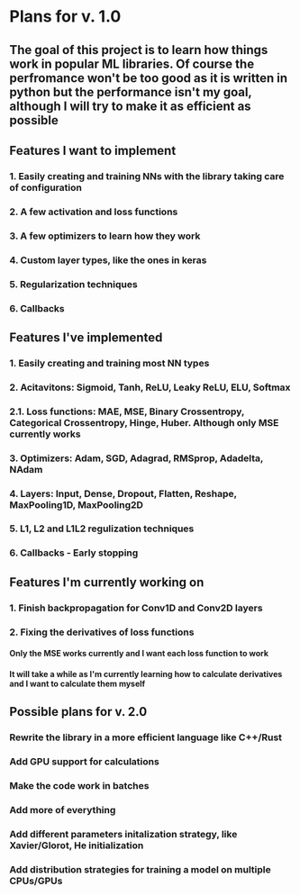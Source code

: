# Plans for v. 1.0

## The goal of this project is to learn how things work in popular ML libraries. Of course the perfromance won't be too good as it is written in python but the performance isn't my goal, although I will try to make it as efficient as possible

## Features I want to implement

### 1. Easily creating and training NNs with the library taking care of configuration

### 2. A few activation and loss functions

### 3. A few optimizers to learn how they work

### 4. Custom layer types, like the ones in keras

### 5. Regularization techniques

### 6. Callbacks

## Features I've implemented

### 1. Easily creating and training most NN types

### 2. Acitavitons: Sigmoid, Tanh, ReLU, Leaky ReLU, ELU, Softmax

### 2.1. Loss functions: MAE, MSE, Binary Crossentropy, Categorical Crossentropy, Hinge, Huber. Although only MSE currently works

### 3. Optimizers: Adam, SGD, Adagrad, RMSprop, Adadelta, NAdam

### 4. Layers: Input, Dense, Dropout, Flatten, Reshape, MaxPooling1D, MaxPooling2D

### 5. L1, L2 and L1L2 regulization techniques

### 6. Callbacks - Early stopping

## Features I'm currently working on

### 1. Finish backpropagation for Conv1D and Conv2D layers

### 2. Fixing the derivatives of loss functions

#### Only the MSE works currently and I want each loss function to work

#### It will take a while as I'm currently learning how to calculate derivatives and I want to calculate them myself

## Possible plans for v. 2.0

### Rewrite the library in a more efficient language like C++/Rust

### Add GPU support for calculations

### Make the code work in batches

### Add more of everything

### Add different parameters initalization strategy, like Xavier/Glorot, He initialization

### Add distribution strategies for training a model on multiple CPUs/GPUs
